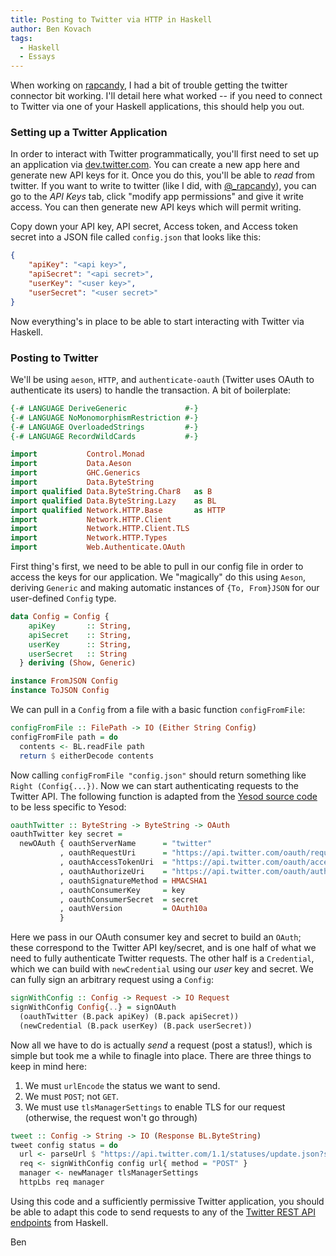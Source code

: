 ```yaml
---
title: Posting to Twitter via HTTP in Haskell
author: Ben Kovach
tags:
  - Haskell
  - Essays
---
```


When working on [rapcandy](https://twitter.com/_rapcandy), I had a bit of trouble getting the twitter connector bit working. I'll detail here what worked -- if you need to connect to Twitter via one of your Haskell applications, this should help you out.

### Setting up a Twitter Application

In order to interact with Twitter programmatically, you'll first need to set up an application via [dev.twitter.com](http://dev.twitter.com). You can create a new app here and generate new API keys for it. Once you do this, you'll be able to *read* from twitter. If you want to write to twitter (like I did, with [\@_rapcandy](https://twitter.com/_rapcandy)), you can go to the *API Keys* tab, click "modify app permissions" and give it write access. You can then generate new API keys which will permit writing. 

Copy down your API key, API secret, Access token, and Access token secret into a JSON file called `config.json` that looks like this:

```json
{
    "apiKey": "<api key>",
    "apiSecret": "<api secret>",
    "userKey": "<user key>",
    "userSecret": "<user secret>"
}
```

Now everything's in place to be able to start interacting with Twitter via Haskell.


### Posting to Twitter

We'll be using `aeson`, `HTTP`, and `authenticate-oauth` (Twitter uses OAuth to authenticate its users) to handle the transaction. A bit of boilerplate:

```haskell
{-# LANGUAGE DeriveGeneric             #-}
{-# LANGUAGE NoMonomorphismRestriction #-}
{-# LANGUAGE OverloadedStrings         #-}
{-# LANGUAGE RecordWildCards           #-}

import           Control.Monad
import           Data.Aeson
import           GHC.Generics
import           Data.ByteString
import qualified Data.ByteString.Char8   as B
import qualified Data.ByteString.Lazy    as BL
import qualified Network.HTTP.Base       as HTTP
import           Network.HTTP.Client
import           Network.HTTP.Client.TLS
import           Network.HTTP.Types
import           Web.Authenticate.OAuth
```

First thing's first, we need to be able to pull in our config file in order to access the keys for our application. We "magically" do this using `Aeson`, deriving `Generic` and making automatic instances of `{To, From}JSON` for our user-defined `Config` type.

```haskell
data Config = Config {
    apiKey       :: String,
    apiSecret    :: String,
    userKey      :: String,
    userSecret   :: String
  } deriving (Show, Generic)

instance FromJSON Config
instance ToJSON Config
```

We can pull in a `Config` from a file with a basic function `configFromFile`:

```haskell
configFromFile :: FilePath -> IO (Either String Config)
configFromFile path = do
  contents <- BL.readFile path
  return $ eitherDecode contents
```

Now calling `configFromFile "config.json"` should return something like `Right (Config{...})`. Now we can start authenticating requests to the Twitter API. The following function is adapted from the [Yesod source code](http://hackage.haskell.org/package/yesod-auth-0.7.2/docs/src/Yesod-Auth-OAuth.html) to be less specific to Yesod:

```haskell
oauthTwitter :: ByteString -> ByteString -> OAuth
oauthTwitter key secret =
  newOAuth { oauthServerName      = "twitter"
           , oauthRequestUri      = "https://api.twitter.com/oauth/request_token"
           , oauthAccessTokenUri  = "https://api.twitter.com/oauth/access_token"
           , oauthAuthorizeUri    = "https://api.twitter.com/oauth/authorize"
           , oauthSignatureMethod = HMACSHA1
           , oauthConsumerKey     = key
           , oauthConsumerSecret  = secret
           , oauthVersion         = OAuth10a
           }
```

Here we pass in our OAuth consumer key and secret to build an `OAuth`; these correspond to the Twitter API key/secret, and is one half of what we need to fully authenticate Twitter requests. The other half is a `Credential`, which we can build with `newCredential` using our *user* key and secret. We can fully sign an arbitrary request using a `Config`: 

```haskell
signWithConfig :: Config -> Request -> IO Request
signWithConfig Config{..} = signOAuth
  (oauthTwitter (B.pack apiKey) (B.pack apiSecret))
  (newCredential (B.pack userKey) (B.pack userSecret))
```

Now all we have to do is actually *send* a request (post a status!), which is simple but took me a while to finagle into place. There are three things to keep in mind here:

1. We must `urlEncode` the status we want to send.
2. We must `POST`; not `GET`.
3. We must use `tlsManagerSettings` to enable TLS for our request (otherwise, the request won't go through)

```haskell
tweet :: Config -> String -> IO (Response BL.ByteString)
tweet config status = do
  url <- parseUrl $ "https://api.twitter.com/1.1/statuses/update.json?status=" ++ HTTP.urlEncode status
  req <- signWithConfig config url{ method = "POST" }
  manager <- newManager tlsManagerSettings
  httpLbs req manager
```

Using this code and a sufficiently permissive Twitter application, you should be able to adapt this code to send requests to any of the [Twitter REST API endpoints](https://dev.twitter.com/docs/api/1.1) from Haskell.

Ben
